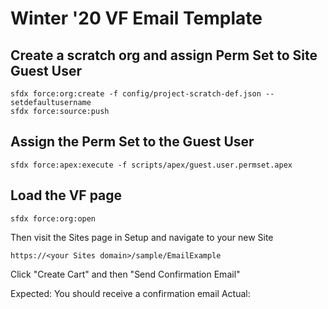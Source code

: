 # Winter '20 VF Email Template

## Create a scratch org and assign Perm Set to Site Guest User
```
sfdx force:org:create -f config/project-scratch-def.json --setdefaultusername
sfdx force:source:push
```

## Assign the Perm Set to the Guest User

```
sfdx force:apex:execute -f scripts/apex/guest.user.permset.apex
```

## Load the VF page

```
sfdx force:org:open
```
Then visit the Sites page in Setup and navigate to your new Site
```
https://<your Sites domain>/sample/EmailExample
```
Click "Create Cart" and then "Send Confirmation Email"

Expected: You should receive a confirmation email
Actual:
